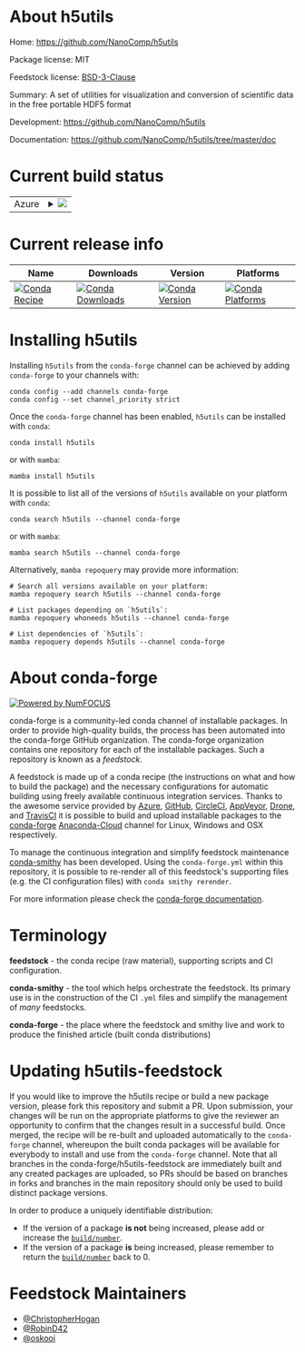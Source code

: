 About h5utils
=============

Home: https://github.com/NanoComp/h5utils

Package license: MIT

Feedstock license: [BSD-3-Clause](https://github.com/conda-forge/h5utils-feedstock/blob/main/LICENSE.txt)

Summary: A set of utilities for visualization and conversion of scientific data in the free portable HDF5 format

Development: https://github.com/NanoComp/h5utils

Documentation: https://github.com/NanoComp/h5utils/tree/master/doc

Current build status
====================


<table>
    
  <tr>
    <td>Azure</td>
    <td>
      <details>
        <summary>
          <a href="https://dev.azure.com/conda-forge/feedstock-builds/_build/latest?definitionId=403&branchName=main">
            <img src="https://dev.azure.com/conda-forge/feedstock-builds/_apis/build/status/h5utils-feedstock?branchName=main">
          </a>
        </summary>
        <table>
          <thead><tr><th>Variant</th><th>Status</th></tr></thead>
          <tbody><tr>
              <td>linux_64_mpimpichnumpy1.20</td>
              <td>
                <a href="https://dev.azure.com/conda-forge/feedstock-builds/_build/latest?definitionId=403&branchName=main">
                  <img src="https://dev.azure.com/conda-forge/feedstock-builds/_apis/build/status/h5utils-feedstock?branchName=main&jobName=linux&configuration=linux%20linux_64_mpimpichnumpy1.20" alt="variant">
                </a>
              </td>
            </tr><tr>
              <td>linux_64_mpimpichnumpy1.21</td>
              <td>
                <a href="https://dev.azure.com/conda-forge/feedstock-builds/_build/latest?definitionId=403&branchName=main">
                  <img src="https://dev.azure.com/conda-forge/feedstock-builds/_apis/build/status/h5utils-feedstock?branchName=main&jobName=linux&configuration=linux%20linux_64_mpimpichnumpy1.21" alt="variant">
                </a>
              </td>
            </tr><tr>
              <td>linux_64_mpinompinumpy1.20</td>
              <td>
                <a href="https://dev.azure.com/conda-forge/feedstock-builds/_build/latest?definitionId=403&branchName=main">
                  <img src="https://dev.azure.com/conda-forge/feedstock-builds/_apis/build/status/h5utils-feedstock?branchName=main&jobName=linux&configuration=linux%20linux_64_mpinompinumpy1.20" alt="variant">
                </a>
              </td>
            </tr><tr>
              <td>linux_64_mpinompinumpy1.21</td>
              <td>
                <a href="https://dev.azure.com/conda-forge/feedstock-builds/_build/latest?definitionId=403&branchName=main">
                  <img src="https://dev.azure.com/conda-forge/feedstock-builds/_apis/build/status/h5utils-feedstock?branchName=main&jobName=linux&configuration=linux%20linux_64_mpinompinumpy1.21" alt="variant">
                </a>
              </td>
            </tr><tr>
              <td>osx_64_mpimpichnumpy1.20</td>
              <td>
                <a href="https://dev.azure.com/conda-forge/feedstock-builds/_build/latest?definitionId=403&branchName=main">
                  <img src="https://dev.azure.com/conda-forge/feedstock-builds/_apis/build/status/h5utils-feedstock?branchName=main&jobName=osx&configuration=osx%20osx_64_mpimpichnumpy1.20" alt="variant">
                </a>
              </td>
            </tr><tr>
              <td>osx_64_mpimpichnumpy1.21</td>
              <td>
                <a href="https://dev.azure.com/conda-forge/feedstock-builds/_build/latest?definitionId=403&branchName=main">
                  <img src="https://dev.azure.com/conda-forge/feedstock-builds/_apis/build/status/h5utils-feedstock?branchName=main&jobName=osx&configuration=osx%20osx_64_mpimpichnumpy1.21" alt="variant">
                </a>
              </td>
            </tr><tr>
              <td>osx_64_mpinompinumpy1.20</td>
              <td>
                <a href="https://dev.azure.com/conda-forge/feedstock-builds/_build/latest?definitionId=403&branchName=main">
                  <img src="https://dev.azure.com/conda-forge/feedstock-builds/_apis/build/status/h5utils-feedstock?branchName=main&jobName=osx&configuration=osx%20osx_64_mpinompinumpy1.20" alt="variant">
                </a>
              </td>
            </tr><tr>
              <td>osx_64_mpinompinumpy1.21</td>
              <td>
                <a href="https://dev.azure.com/conda-forge/feedstock-builds/_build/latest?definitionId=403&branchName=main">
                  <img src="https://dev.azure.com/conda-forge/feedstock-builds/_apis/build/status/h5utils-feedstock?branchName=main&jobName=osx&configuration=osx%20osx_64_mpinompinumpy1.21" alt="variant">
                </a>
              </td>
            </tr>
          </tbody>
        </table>
      </details>
    </td>
  </tr>
</table>

Current release info
====================

| Name | Downloads | Version | Platforms |
| --- | --- | --- | --- |
| [![Conda Recipe](https://img.shields.io/badge/recipe-h5utils-green.svg)](https://anaconda.org/conda-forge/h5utils) | [![Conda Downloads](https://img.shields.io/conda/dn/conda-forge/h5utils.svg)](https://anaconda.org/conda-forge/h5utils) | [![Conda Version](https://img.shields.io/conda/vn/conda-forge/h5utils.svg)](https://anaconda.org/conda-forge/h5utils) | [![Conda Platforms](https://img.shields.io/conda/pn/conda-forge/h5utils.svg)](https://anaconda.org/conda-forge/h5utils) |

Installing h5utils
==================

Installing `h5utils` from the `conda-forge` channel can be achieved by adding `conda-forge` to your channels with:

```
conda config --add channels conda-forge
conda config --set channel_priority strict
```

Once the `conda-forge` channel has been enabled, `h5utils` can be installed with `conda`:

```
conda install h5utils
```

or with `mamba`:

```
mamba install h5utils
```

It is possible to list all of the versions of `h5utils` available on your platform with `conda`:

```
conda search h5utils --channel conda-forge
```

or with `mamba`:

```
mamba search h5utils --channel conda-forge
```

Alternatively, `mamba repoquery` may provide more information:

```
# Search all versions available on your platform:
mamba repoquery search h5utils --channel conda-forge

# List packages depending on `h5utils`:
mamba repoquery whoneeds h5utils --channel conda-forge

# List dependencies of `h5utils`:
mamba repoquery depends h5utils --channel conda-forge
```


About conda-forge
=================

[![Powered by
NumFOCUS](https://img.shields.io/badge/powered%20by-NumFOCUS-orange.svg?style=flat&colorA=E1523D&colorB=007D8A)](https://numfocus.org)

conda-forge is a community-led conda channel of installable packages.
In order to provide high-quality builds, the process has been automated into the
conda-forge GitHub organization. The conda-forge organization contains one repository
for each of the installable packages. Such a repository is known as a *feedstock*.

A feedstock is made up of a conda recipe (the instructions on what and how to build
the package) and the necessary configurations for automatic building using freely
available continuous integration services. Thanks to the awesome service provided by
[Azure](https://azure.microsoft.com/en-us/services/devops/), [GitHub](https://github.com/),
[CircleCI](https://circleci.com/), [AppVeyor](https://www.appveyor.com/),
[Drone](https://cloud.drone.io/welcome), and [TravisCI](https://travis-ci.com/)
it is possible to build and upload installable packages to the
[conda-forge](https://anaconda.org/conda-forge) [Anaconda-Cloud](https://anaconda.org/)
channel for Linux, Windows and OSX respectively.

To manage the continuous integration and simplify feedstock maintenance
[conda-smithy](https://github.com/conda-forge/conda-smithy) has been developed.
Using the ``conda-forge.yml`` within this repository, it is possible to re-render all of
this feedstock's supporting files (e.g. the CI configuration files) with ``conda smithy rerender``.

For more information please check the [conda-forge documentation](https://conda-forge.org/docs/).

Terminology
===========

**feedstock** - the conda recipe (raw material), supporting scripts and CI configuration.

**conda-smithy** - the tool which helps orchestrate the feedstock.
                   Its primary use is in the construction of the CI ``.yml`` files
                   and simplify the management of *many* feedstocks.

**conda-forge** - the place where the feedstock and smithy live and work to
                  produce the finished article (built conda distributions)


Updating h5utils-feedstock
==========================

If you would like to improve the h5utils recipe or build a new
package version, please fork this repository and submit a PR. Upon submission,
your changes will be run on the appropriate platforms to give the reviewer an
opportunity to confirm that the changes result in a successful build. Once
merged, the recipe will be re-built and uploaded automatically to the
`conda-forge` channel, whereupon the built conda packages will be available for
everybody to install and use from the `conda-forge` channel.
Note that all branches in the conda-forge/h5utils-feedstock are
immediately built and any created packages are uploaded, so PRs should be based
on branches in forks and branches in the main repository should only be used to
build distinct package versions.

In order to produce a uniquely identifiable distribution:
 * If the version of a package **is not** being increased, please add or increase
   the [``build/number``](https://docs.conda.io/projects/conda-build/en/latest/resources/define-metadata.html#build-number-and-string).
 * If the version of a package **is** being increased, please remember to return
   the [``build/number``](https://docs.conda.io/projects/conda-build/en/latest/resources/define-metadata.html#build-number-and-string)
   back to 0.

Feedstock Maintainers
=====================

* [@ChristopherHogan](https://github.com/ChristopherHogan/)
* [@RobinD42](https://github.com/RobinD42/)
* [@oskooi](https://github.com/oskooi/)

